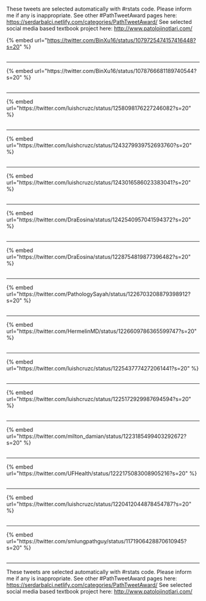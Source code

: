 

These tweets are selected automatically with #rstats code. Please inform me if any is inappropriate.
See other #PathTweetAward pages here: https://serdarbalci.netlify.com/categories/PathTweetAward/ 
See selected social media based textbook project here: http://www.patolojinotlari.com/

{% embed url="https://twitter.com/BinXu16/status/1079725474157416448?s=20" %}<br>
<br>
<hr>
{% embed url="https://twitter.com/BinXu16/status/1078766681189740544?s=20" %}<br>
<br>
<hr>
{% embed url="https://twitter.com/luishcruzc/status/1258098176227246082?s=20" %}<br>
<br>
<hr>
{% embed url="https://twitter.com/luishcruzc/status/1243279939752693760?s=20" %}<br>
<br>
<hr>
{% embed url="https://twitter.com/luishcruzc/status/1243016586023383041?s=20" %}<br>
<br>
<hr>
{% embed url="https://twitter.com/DraEosina/status/1242540957041594372?s=20" %}<br>
<br>
<hr>
{% embed url="https://twitter.com/DraEosina/status/1228754819877396482?s=20" %}<br>
<br>
<hr>
{% embed url="https://twitter.com/PathologySayah/status/1226703208879398912?s=20" %}<br>
<br>
<hr>
{% embed url="https://twitter.com/HermelinMD/status/1226609786365599747?s=20" %}<br>
<br>
<hr>
{% embed url="https://twitter.com/luishcruzc/status/1225437774272061441?s=20" %}<br>
<br>
<hr>
{% embed url="https://twitter.com/luishcruzc/status/1225172929987694594?s=20" %}<br>
<br>
<hr>
{% embed url="https://twitter.com/milton_damian/status/1223185499403292672?s=20" %}<br>
<br>
<hr>
{% embed url="https://twitter.com/UFHealth/status/1222175083008905216?s=20" %}<br>
<br>
<hr>
{% embed url="https://twitter.com/luishcruzc/status/1220412044878454787?s=20" %}<br>
<br>
<hr>
{% embed url="https://twitter.com/smlungpathguy/status/1171906428870610945?s=20" %}<br>
<br>
<hr>


These tweets are selected automatically with #rstats code. Please inform me if any is inappropriate.
See other #PathTweetAward pages here: https://serdarbalci.netlify.com/categories/PathTweetAward/ 
See selected social media based textbook project here: http://www.patolojinotlari.com/
